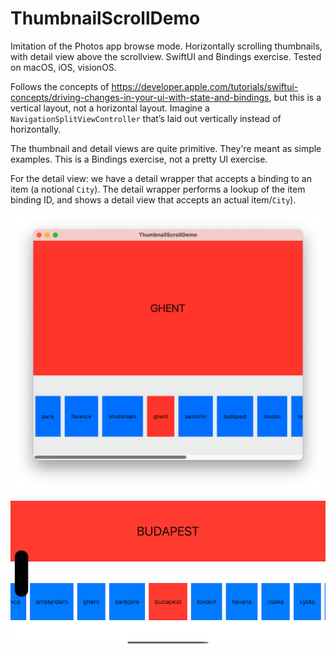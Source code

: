 #  ThumbnailScrollDemo

Imitation of the Photos app browse mode. Horizontally scrolling thumbnails, with detail view above the scrollview. SwiftUI and Bindings exercise. Tested on macOS, iOS, visionOS. 

Follows the concepts of https://developer.apple.com/tutorials/swiftui-concepts/driving-changes-in-your-ui-with-state-and-bindings, but this is a vertical layout, not a horizontal layout. Imagine a `NavigationSplitViewController` that’s laid out vertically instead of horizontally. 

The thumbnail and detail views are quite primitive. They're meant as simple examples. This is a Bindings exercise, not a pretty UI exercise.

For the detail view: we have a detail wrapper that accepts a binding to an item (a notional `City`). The detail wrapper performs a lookup of the item binding ID, and shows a detail view that accepts an actual item/`City`).

![macOS screenshot](mac.png "macOS")

![iOS screenshot](iPhone16.png "iOS")
